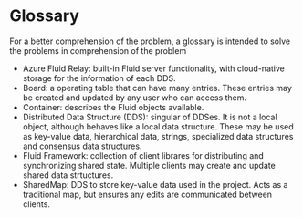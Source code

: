 # Glossary
For a better comprehension of the problem, a glossary is intended to solve the problems in comprehension of the problem

- Azure Fluid Relay: built-in Fluid server functionality, with cloud-native storage for the information of each DDS.
- Board: a operating table that can have many entries. These entries may be created and updated by any user who can access them.
- Container: describes the Fluid objects available.
- Distributed Data Structure (DDS): singular of DDSes. It is not a local object, although behaves like a local data structure. These may be used as key-value data, hierarchical data, strings, specialized data structures and consensus data structures.
- Fluid Framework: collection of client librares for distributing and synchronizing shared state. Multiple clients may create and update shared data strtuctures.
- SharedMap: DDS to store key-value data used in the project. Acts as a traditional map, but ensures any edits are communicated between clients. 